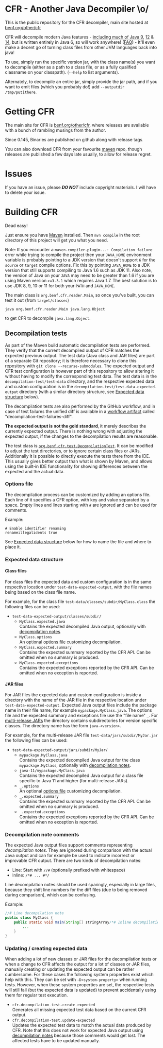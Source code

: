# CFR - Another Java Decompiler \o/

This is the public repository for the CFR decompiler, main site hosted at <a href="https://www.benf.org/other/cfr">benf.org/other/cfr</a>

CFR will decompile modern Java features - <a href="https://www.benf.org/other/cfr/java9observations.html">including much of Java <a href="java9stringconcat.html">9</a>, <a href="https://www.benf.org/other/cfr/switch_expressions.html">12</a> &amp; <a href="https://www.benf.org/other/cfr/java14instanceof_pattern">14</a>, but is written entirely in Java 6, so will work anywhere!  (<a href="https://www.benf.org/other/cfr/faq.html">FAQ</a>) - It'll even make a decent go of turning class files from other JVM languages back into java!</p>

To use, simply run the specific version jar, with the class name(s) you want to decompile (either as a path to a class file, or as a fully qualified classname on your classpath).
(`--help` to list arguments).

Alternately, to decompile an entire jar, simply provide the jar path, and if you want to emit files (which you probably do!) add `--outputdir /tmp/putithere`.

# Getting CFR

The main site for CFR is <a href="https://www.benf.org/other/cfr">benf.org/other/cfr</a>, where releases are available with a bunch of rambling musings from the author.

Since 0.145, Binaries are published on github along with release tags.

You can also download CFR from your favourite <a href="https://mvnrepository.com/artifact/org.benf/cfr">maven</a> repo, though releases are published a few days late usually, to allow for release regret.

# Issues

If you have an issue, please **_DO NOT_** include copyright materials.  I will have to delete your issue.

# Building CFR

Dead easy!

Just ensure you have [Maven](https://maven.apache.org/) installed. Then `mvn compile` in the root directory of this project will get you what you need.

Note: If you encounter a `maven-compiler-plugin...: Compilation failure` error while trying to compile the project then your `JAVA_HOME` environment variable is probably pointing to a JDK version that doesn't support `6` for the `source` or `target` compile options.
Fix this by pointing `JAVA_HOME` to a JDK version that still supports compiling to Java 1.6 such as JDK 11. Also note, the version of Java on your `JAVA` may need to be greater than 1.6 if you are using Maven version `>=3.3.1` which requires Java 1.7. The best solution is to use JDK 8, 9, 10 or 11 for both your `PATH` and `JAVA_HOME`.

The main class is `org.benf.cfr.reader.Main`, so once you've built, you can test it out (from `target/classes`)
```
java org.benf.cfr.reader.Main java.lang.Object
```
to get CFR to decompile `java.lang.Object`.


## Decompilation tests

As part of the Maven build automatic decompilation tests are performed. They verify that the current decompiled output of CFR matches the expected previous output. The test data (Java class and JAR files) are part of a separate Git repository; it is therefore necessary to clone this repository with `git clone --recurse-submodules`. The expected output and CFR test configuration is however part of this repository to allow altering it without having to modify the corresponding test data. The test data is in the `decompilation-test/test-data` directory, and the respective expected data and custom configuration is in the `decompilation-test/test-data-expected-output` directory (with a similar directory structure, see [Expected data structure](#expected-data-structure) below).

The decompilation tests are also performed by the GitHub workflow, and in case of test failures the unified diff is available in a [workflow artifact](https://docs.github.com/en/actions/managing-workflow-runs/downloading-workflow-artifacts) called "decompilation-test-failures-diff".

**The expected output is not the gold standard**, it merely describes the currently expected output. There is nothing wrong with adjusting the expected output, if the changes to the decompilation results are reasonable.

The test class is [`org.benf.cfr.test.DecompilationTest`](decompilation-test/src/org/benf/cfr/test/DecompilationTest.java). It can be modified to adjust the test directories, or to ignore certain class files or JARs. Additionally it is possible to directly execute the tests there from the IDE. This usually gives better output than what is shown by Maven, and allows using the built-in IDE functionality for showing differences between the expected and the actual data.

### Options file

The decompilation process can be customized by adding an options file. Each line of it specifies a CFR option, with key and value separated by a space. Empty lines and lines starting with `#` are ignored and can be used for comments.

Example:
```
# Enable identifier renaming
renameillegalidents true
```

See [Expected data structure](#expected-data-structure) below for how to name the file and where to place it.

### Expected data structure

#### Class files

For class files the expected data and custom configuration is in the same respective location under `test-data-expected-output`, with the file names being based on the class file name.

For example, for the class file `test-data/classes/subdir/MyClass.class` the following files can be used:

- `test-data-expected-output/classes/subdir/`
    - `MyClass.expected.java`  
      Contains the expected decompiled Java output, optionally with [decompilation notes](#decompilation-note-comments).
    - `MyClass.options`  
      An optional [options file](#options-file) customizing decompilation.
    - `MyClass.expected.summary`  
      Contains the expected summary reported by the CFR API. Can be omitted when no summary is produced.
    - `MyClass.expected.exceptions`  
      Contains the expected exceptions reported by the CFR API. Can be omitted when no exception is reported.

#### JAR files

For JAR files the expected data and custom configuration is inside a directory with the name of the JAR file in the respective location under `test-data-expected-output`. Expected Java output files include the package name in their file name, for example `mypackage.MyClass.java`. The options file and the expected summary and exceptions file use the "file name" `_`. For [multi-release JARs](https://openjdk.java.net/jeps/238) the directory contains subdirectories for version specific classes. The directory name has the form `java-<version>`.

For example, for the multi-release JAR file `test-data/jars/subdir/MyJar.jar` the following files can be used:
- `test-data-expected-output/jars/subdir/MyJar/`
    - `mypackage.MyClass.java`  
      Contains the expected decompiled Java output for the class `mypackage.MyClass`, optionally with [decompilation notes](#decompilation-note-comments).
    - `java-11/mypackage.MyClass.java`  
      Contains the expected decompiled Java output for a class file specific to Java 11 and higher (for multi-release JARs).
    - `_.options`  
      An optional [options file](#options-file) customizing decompilation.
    - `_.expected.summary`  
      Contains the expected summary reported by the CFR API. Can be omitted when no summary is produced.
    - `_.expected.exceptions`  
      Contains the expected exceptions reported by the CFR API. Can be omitted when no exception is reported.

### Decompilation note comments

The expected Java output files support comments representing _decompilation notes_. They are ignored during comparison with the actual Java output and can for example be used to indicate incorrect or improvable CFR output. There are two kinds of decompilation notes:

- Line: Start with `//#` (optionally prefixed with whitespace)
- Inline: `/*# ... #*/`

Line decompilation notes should be used sparingly, especially in large files, because they shift line numbers for the diff files (due to being removed during comparison), which can be confusing.

Example:
```java
//# Line decompilation note
public class MyClass {
    public static void main(String[] stringArray/*# Inline decompilation note #*/) {
        ...
    }
}
```

### Updating / creating expected data

When adding a lot of new classes or JAR files for the decompilation tests or when a change to CFR affects the output for a lot of classes or JAR files, manually creating or updating the expected output can be rather cumbersome. For these cases the following system properties exist which help with this. They can be set with `-D<system-property>` when running tests. However, when these system properties are set, the respective tests will still fail (but the expected data is updated) to prevent accidentally using them for regular test execution.

- `cfr.decompilation-test.create-expected`  
Generates all missing expected test data based on the current CFR output.
- `cfr.decompilation-test.update-expected`  
Updates the expected test data to match the actual data produced by CFR. Note that this does not work for expected Java output using [decompilation notes](#decompilation-note-comments) because those comments would get lost. The affected tests have to be updated manually.
